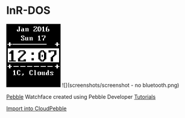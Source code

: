 # InR-DOS

![](screenshots/screenshot.png) ![](screenshots/screenshot - no bluetooth.png)

[Pebble](https://getpebble.com) Watchface created using Pebble Developer [Tutorials](https://developer.getpebble.com/tutorials/)

[Import into CloudPebble](https://cloudpebble.net/ide/import/github/idiotandrobot/inr-dos/)
